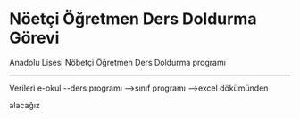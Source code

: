 # Nöetçi Öğretmen Ders Doldurma Görevi
Anadolu Lisesi Nöbetçi Öğretmen Ders Doldurma programı

*****************
Verileri e-okul
    --ders programı
        -->sınıf programı
        -->excel dökümünden

alacağız
